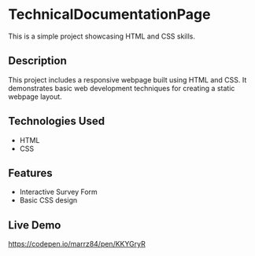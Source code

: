 # TechnicalDocumentationPage
This is a simple project showcasing HTML and CSS skills.

## Description
This project includes a responsive webpage built using HTML and CSS. It demonstrates basic web development techniques for creating a static webpage layout.

## Technologies Used
- HTML
- CSS

## Features
- Interactive Survey Form
- Basic CSS design

## Live Demo
https://codepen.io/marrz84/pen/KKYGryR
